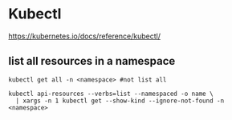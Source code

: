 # Kubectl
https://kubernetes.io/docs/reference/kubectl/

## list all resources in a namespace
```
kubectl get all -n <namespace> #not list all

kubectl api-resources --verbs=list --namespaced -o name \
  | xargs -n 1 kubectl get --show-kind --ignore-not-found -n <namespace>
```
